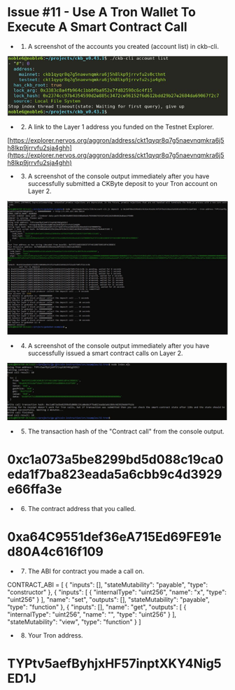 # Issue #11 - Use A Tron Wallet To Execute A Smart Contract Call

- 1. A screenshot of the accounts you created (account list) in ckb-cli.

![scr](https://github.com/bitcoineazy/CKB_Broaden_the_Spectrum/blob/main/Call_with_Tron/accounts_created.jpg)

- 2. A link to the Layer 1 address you funded on the Testnet Explorer.

[https://explorer.nervos.org/aggron/address/ckt1qyqr8q7g5naevnqmkra6j5h8lkp9jrrvfu2sja4ghh](https://explorer.nervos.org/aggron/address/ckt1qyqr8q7g5naevnqmkra6j5h8lkp9jrrvfu2sja4ghh)


- 3. A screenshot of the console output immediately after you have successfully submitted a CKByte deposit to your Tron account on Layer 2.

![scr](https://github.com/bitcoineazy/CKB_Broaden_the_Spectrum/blob/main/Call_with_Tron/tron_deposit.jpg)

- 4. A screenshot of the console output immediately after you have successfully issued a smart contract calls on Layer 2.

![scr](https://github.com/bitcoineazy/CKB_Broaden_the_Spectrum/blob/main/Call_with_Tron/contract_call.jpg)

- 5. The transaction hash of the "Contract call" from the console output.

# 0xc1a073a5be8299bd5d088c19ca0eda1f7ba823eada5a6cbb9c4d3929e66ffa3e

- 6. The contract address that you called.

# 0xa64C9551def36eA715Ed69FE91ed80A4c616f109

- 7. The ABI for contract you made a call on.

CONTRACT_ABI = [
    {
      "inputs": [],
      "stateMutability": "payable",
      "type": "constructor"
    },
    {
      "inputs": [
        {
          "internalType": "uint256",
          "name": "x",
          "type": "uint256"
        }
      ],
      "name": "set",
      "outputs": [],
      "stateMutability": "payable",
      "type": "function"
    },
    {
      "inputs": [],
      "name": "get",
      "outputs": [
        {
          "internalType": "uint256",
          "name": "",
          "type": "uint256"
        }
      ],
      "stateMutability": "view",
      "type": "function"
    }
  ]

- 8. Your Tron address.

# TYPtv5aefByhjxHF57inptXKY4Nig5ED1J

